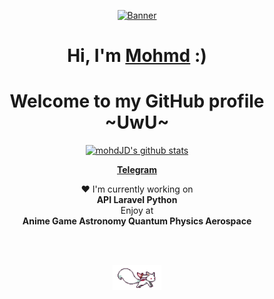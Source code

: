 <p align="center">
  <!-- <a href="t.me/moteshkhes"><img src="kita-ikuyo-rap.webp" alt="Banner"></a> -->
  <a href="t.me/moteshkhes"><img src="https://i.imgur.com/KXx0cCx.gif" alt="Banner"></a> 
</p>

<h1 align="center">Hi, I'm <a href="t.me/moteshkhes">Mohmd</a> :)</h1>
<h1 align="center">Welcome to my GitHub profile ~UwU~</h1>

<p align="center">
  <a href="https://github.com/mohmdJD"><img src="https://github-readme-stats.vercel.app/api?username=mohmdJD&theme=tokyonight&hide_border=true&show_icons=true" alt="mohdJD's github stats"></a>
</p>

<p align="center">
  <strong><a href="t.me/moteshkhes">Telegram</a></strong>
</p>

<p align="center">❤ I'm currently working on
<br>
<b>API Laravel Python</b>
<br>
Enjoy at
<br>
<b>Anime Game Astronomy Quantum Physics Aerospace</b>
</p>
<br><br>
<p align="center">
<img src="kyubey.gif" height="40" />
</p>

